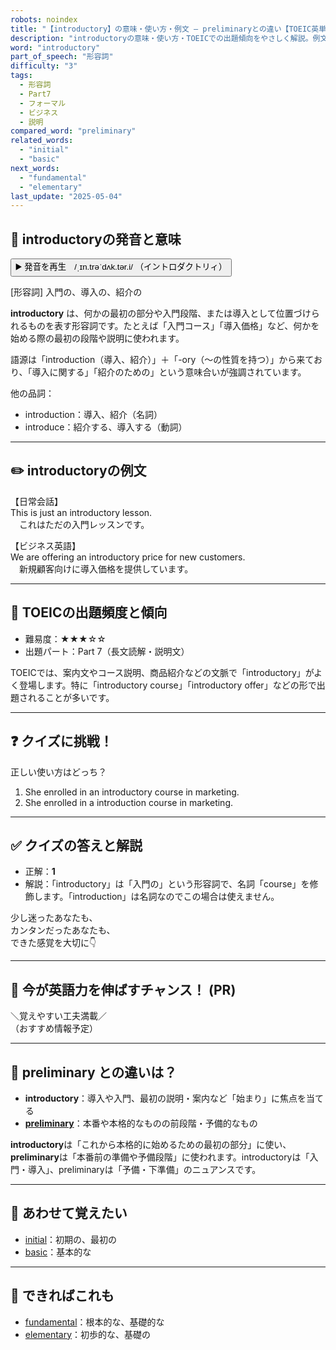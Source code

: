 ```yaml
---
robots: noindex
title: "【introductory】の意味・使い方・例文 ― preliminaryとの違い【TOEIC英単語】"
description: "introductoryの意味・使い方・TOEICでの出題傾向をやさしく解説。例文・クイズ付きでpreliminaryとの違いもわかりやすく学べます。"
word: "introductory"
part_of_speech: "形容詞"
difficulty: "3"
tags:
  - 形容詞
  - Part7
  - フォーマル
  - ビジネス
  - 説明
compared_word: "preliminary"
related_words:
  - "initial"
  - "basic"
next_words:
  - "fundamental"
  - "elementary"
last_update: "2025-05-04"
---
```


## 🔰 introductoryの発音と意味

<button class="play-audio" onclick="playTTS('introductory')">
  <span class="play-audio-main">
    ▶️ 発音を再生　/ˌɪn.trəˈdʌk.tər.i/
  </span>
  <span class="play-audio-sub">
    （イントロダクトリィ）
  </span>
</button>

[形容詞] 入門の、導入の、紹介の

**introductory** は、何かの最初の部分や入門段階、または導入として位置づけられるものを表す形容詞です。たとえば「入門コース」「導入価格」など、何かを始める際の最初の段階や説明に使われます。

語源は「introduction（導入、紹介）」＋「-ory（～の性質を持つ）」から来ており、「導入に関する」「紹介のための」という意味合いが強調されています。

他の品詞：  
- introduction：導入、紹介（名詞）
- introduce：紹介する、導入する（動詞）

---

## ✏️ introductoryの例文

【日常会話】  
This is just an introductory lesson.  
　これはただの入門レッスンです。

【ビジネス英語】  
We are offering an introductory price for new customers.  
　新規顧客向けに導入価格を提供しています。

---

## 🎯 TOEICの出題頻度と傾向

- 難易度：★★★☆☆
- 出題パート：Part 7（長文読解・説明文）

TOEICでは、案内文やコース説明、商品紹介などの文脈で「introductory」がよく登場します。特に「introductory course」「introductory offer」などの形で出題されることが多いです。

---

## ❓ クイズに挑戦！

正しい使い方はどっち？

1. She enrolled in an introductory course in marketing.  
2. She enrolled in a introduction course in marketing.

---

## ✅ クイズの答えと解説

- 正解：**1**
- 解説：「introductory」は「入門の」という形容詞で、名詞「course」を修飾します。「introduction」は名詞なのでこの場合は使えません。

少し迷ったあなたも、  
カンタンだったあなたも、  
できた感覚を大切に👇️

---

## 🚀 今が英語力を伸ばすチャンス！ (PR)

<div class="info-center">
＼覚えやすい工夫満載／<br>  
（おすすめ情報予定）
</div>

---

## 🤔  preliminary との違いは？

- **introductory**：導入や入門、最初の説明・案内など「始まり」に焦点を当てる
- **[preliminary](/word/preliminary/)**：本番や本格的なものの前段階・予備的なもの

**introductory**は「これから本格的に始めるための最初の部分」に使い、**preliminary**は「本番前の準備や予備段階」に使われます。introductoryは「入門・導入」、preliminaryは「予備・下準備」のニュアンスです。

---

## 🧩 あわせて覚えたい

- [initial](/word/initial/)：初期の、最初の
- [basic](/word/basic/)：基本的な

---

## 📖 できればこれも

- [fundamental](/word/fundamental/)：根本的な、基礎的な
- [elementary](/word/elementary/)：初歩的な、基礎の

<!-- cvid: aid13_bid29 -->
